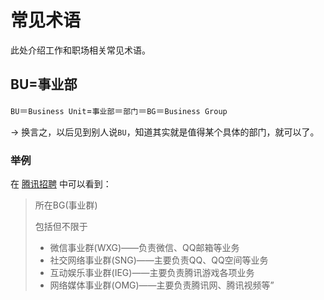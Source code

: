 # 常见术语

此处介绍工作和职场相关常见术语。

## BU=事业部

`BU`＝`Business Unit`=`事业部`＝`部门`＝`BG`＝`Business Group`

-> 换言之，以后见到别人说`BU`，知道其实就是值得某个具体的部门，就可以了。

### 举例
在 [腾讯招聘](https://www.qianduan.net/teng-xun-zhao-pin/) 中可以看到：
> 所在BG(事业群)
>
> 包括但不限于
>
> * 微信事业群(WXG)——负责微信、QQ邮箱等业务
> * 社交网络事业群(SNG)——主要负责QQ、QQ空间等业务
> * 互动娱乐事业群(IEG)——主要负责腾讯游戏各项业务
> * 网络媒体事业群(OMG)——主要负责腾讯网、腾讯视频等”

